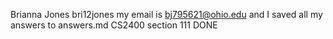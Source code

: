 Brianna Jones
bri12jones
my email is bj795621@ohio.edu and I saved all my answers to answers.md
CS2400 section 111
DONE
